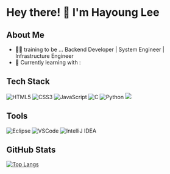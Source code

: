 # Hey there! 👋 I'm Hayoung Lee

## About Me
- 👩‍💻 training to be ... Backend Developer | System Engineer | Infrastructure Engineer
- 🌱 Currently learning with :

## Tech Stack
![HTML5](https://img.shields.io/badge/HTML5-E34F26?style=for-the-badge&logo=HTML5&logoColor=white)
![CSS3](https://img.shields.io/badge/CSS3-1572B6?style=for-the-badge&logo=CSS3&logoColor=white)
![JavaScript](https://img.shields.io/badge/JavaScript-F7DF1E?style=for-the-badge&logo=JavaScript&logoColor=black)
![C](https://img.shields.io/badge/C-00599C?style=for-the-badge&logo=C&logoColor=white)
![Python](https://img.shields.io/badge/Python-3776AB?style=for-the-badge&logo=Python&logoColor=white)
<img src="https://img.shields.io/badge/Java-ED8B00?style=for-the-badge&logo=openjdk&logoColor=white">

## Tools
![Eclipse](https://img.shields.io/badge/Eclipse-2C2255?style=for-the-badge&logo=Eclipse&logoColor=white)
![VSCode](https://img.shields.io/badge/VSCode-007ACC?style=for-the-badge&logo=Visual%20Studio%20Code&logoColor=white)
![IntelliJ IDEA](https://img.shields.io/badge/IntelliJ%20IDEA-000000?style=for-the-badge&logo=IntelliJ%20IDEA&logoColor=white)

## GitHub Stats
[![Top Langs](https://github-readme-stats.vercel.app/api/top-langs/?username=emitlight&layout=compact&theme=radical)](https://github.com/emitlight)
